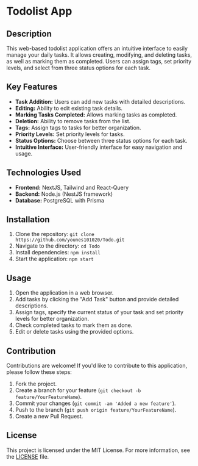 # Todolist App

## Description
This web-based todolist application offers an intuitive interface to easily manage your daily tasks. It allows creating, modifying, and deleting tasks, as well as marking them as completed. Users can assign tags, set priority levels, and select from three status options for each task.

## Key Features
- **Task Addition:** Users can add new tasks with detailed descriptions.
- **Editing:** Ability to edit existing task details.
- **Marking Tasks Completed:** Allows marking tasks as completed.
- **Deletion:** Ability to remove tasks from the list.
- **Tags:** Assign tags to tasks for better organization.
- **Priority Levels:** Set priority levels for tasks.
- **Status Options:** Choose between three status options for each task.
- **Intuitive Interface:** User-friendly interface for easy navigation and usage.

## Technologies Used
- **Frontend:** NextJS, Tailwind and React-Query
- **Backend:** Node.js (NestJS framework)
- **Database:** PostgreSQL with Prisma

## Installation
1. Clone the repository: `git clone https://github.com/younes101020/Todo.git`
2. Navigate to the directory: `cd Todo`
3. Install dependencies: `npm install`
4. Start the application: `npm start`

## Usage
1. Open the application in a web browser.
2. Add tasks by clicking the "Add Task" button and provide detailed descriptions.
3. Assign tags, specify the current status of your task and set priority levels for better organization.
4. Check completed tasks to mark them as done.
5. Edit or delete tasks using the provided options.

## Contribution
Contributions are welcome! If you'd like to contribute to this application, please follow these steps:
1. Fork the project.
2. Create a branch for your feature (`git checkout -b feature/YourFeatureName`).
3. Commit your changes (`git commit -am 'Added a new feature'`).
4. Push to the branch (`git push origin feature/YourFeatureName`).
5. Create a new Pull Request.

## License
This project is licensed under the MIT License. For more information, see the [LICENSE](LICENSE) file.

